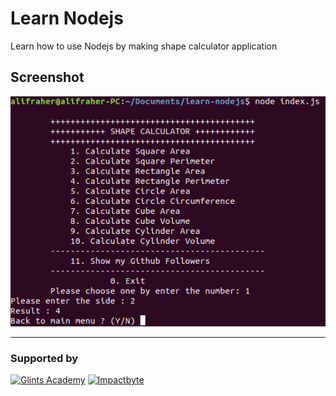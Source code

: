 # Learn Nodejs

Learn how to use Nodejs by making shape calculator application

## Screenshot

![Shape Calculator](./images/learn-nodejs.png)


---

### Supported by

[![Glints Academy](https://media.licdn.com/dms/image/C510BAQFJFiejMTlfoQ/company-logo_200_200/0?e=2159024400&v=beta&t=g10zjCMHrSAlHY_2EMp9WXyFfekM-YEfErz3pIa9PiM)](https://glints.com/) [![Impactbyte](https://d33wubrfki0l68.cloudfront.net/e2aaebd94872fe9126e27bfdb38024fa5deb45d3/19744/static/assets/brand/impactbyte_horizontal_color-trans.svg)](https://impactbyte.com/)
